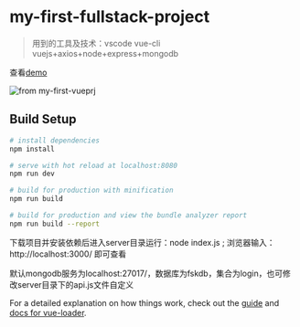# my-first-fullstack-project

> 用到的工具及技术：vscode vue-cli vuejs+axios+node+express+mongodb

查看[demo](https://wwilll.github.io/my-first-fullstack/dist/index.html "full-stack-project")  

![from my-first-vueprj](https://github.com/wwilll/my-first-vueprj/blob/master/static/images/demo.gif "demo") 

## Build Setup

``` bash
# install dependencies
npm install

# serve with hot reload at localhost:8080
npm run dev

# build for production with minification
npm run build

# build for production and view the bundle analyzer report
npm run build --report
```

下载项目并安装依赖后进入server目录运行：node index.js ; 浏览器输入：http://localhost:3000/ 即可查看

默认mongodb服务为localhost:27017/，数据库为fskdb，集合为login，也可修改server目录下的api.js文件自定义

For a detailed explanation on how things work, check out the [guide](http://vuejs-templates.github.io/webpack/) and [docs for vue-loader](http://vuejs.github.io/vue-loader).
